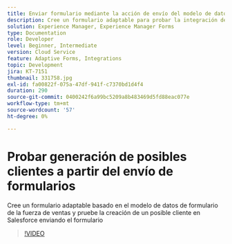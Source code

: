 ```yaml
---
title: Enviar formulario mediante la acción de envío del modelo de datos de formulario
description: Cree un formulario adaptable para probar la integración de Salesforce creando un objeto de posible cliente en el envío del formulario
solution: Experience Manager, Experience Manager Forms
type: Documentation
role: Developer
level: Beginner, Intermediate
version: Cloud Service
feature: Adaptive Forms, Integrations
topic: Development
jira: KT-7151
thumbnail: 331758.jpg
exl-id: fa00822f-075a-47df-941f-c7370bd1d4f4
duration: 290
source-git-commit: 0400242f6a99bc5209a8b483469d5fd88eac077e
workflow-type: tm+mt
source-wordcount: '57'
ht-degree: 0%

---
```


# Probar generación de posibles clientes a partir del envío de formularios

Cree un formulario adaptable basado en el modelo de datos de formulario de la fuerza de ventas y pruebe la creación de un posible cliente en Salesforce enviando el formulario

>[!VIDEO](https://video.tv.adobe.com/v/331758?quality=12&learn=on)
